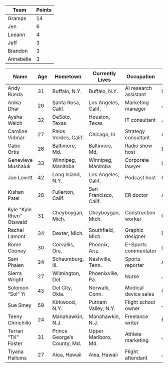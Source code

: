 |Team|Points|
| -------- | -------- |
| Gramps | 14 | 
| Jen | 6 |
| Leeann | 4 | 
| Jeff | 3 | 
| Brandon | 3 | 
| Annabelle | 3 | 

| Name | Age | Hometown | Currently Lives | Occupation | Team |
| -------- | -------- | -------- | -------- | -------- | ----- |
| Andy Rueda | 31 | Buffalo, N.Y. | Buffalo, N.Y. | AI research assistant | Leeann |
| Anika Dhar | 26 | Santa Rosa, Calif. | Los Angeles, Calif. | Marketing manager | Jen |
| Aysha Welch | 32 | DeSoto, Texas | Houston, Texas | IT consultant | Jeff |
| Caroline Vidmar | 27 | Palos Verdes, Calif. | Chicago, Ill. | Strategy consultant | Annabelle |
| Gabe Ortis | 26 | Baltimore, Md. | Baltimore, Md. | Radio show host | Brandon |
| Genevieve Mushaluk | 33 | Winnipeg, Manitoba | Winnipeg, Manitoba | Corporate lawyer | Leeann |
| Jon Lovett | 42 | Long Island, N.Y. | Los Angeles, Calif. | Podcast host | Gramps |
| Kishan Patel | 28 | Fullerton, Calif. | San Francisco, Calif. | ER doctor | Annabelle |
| Kyle “Kyle Rhen” Otswald | 31 | Cheyboygan, Mich. | Cheyboygan, Mich. | Construction worker | Gramps |
| Rachel Lamont | 34 | Dexter, Mich. | Southfield, Mich. | Graphic designer | Brandon |
| Rome Cooney | 30 | Corvallis, Ore. | Phoenix, Ariz. | E-Sports commentator | Leeann |
| Sam Phalen | 24 | Schaumburg, Ill. | Nashville, Tenn. | Sports reporter | Annabelle |
| Sierra Wright | 27 | Wilmington, Del. | Phoenixville, Pa. | Nurse | Jeff |
| Solomon “Sol” Yi | 43 | Del City, Okla. | Norwalk, Conn. | Medical device sales | Gramps |
| Sue Smey | 59 | Kirkwood, N.Y. | Putnam Valley, N.Y. | Flight school owner | Jen |
| Teeny Chirichillo | 24 | Manahawkin, N.J. | Manahawkin, N.J. | Freelance writer | Brandon |
| Terran “TK” Foster | 31 | Prince George’s County, Md. | Upper Marlboro, Md. | Athlete marketing  | Jen |
| Tiyana Hallums | 27 | Aiea, Hawaii | Aiea, Hawaii | Flight attendant | Jeff |

